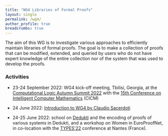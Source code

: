 ```yaml
---
title: "WG4 Libraries of Formal Proofs"
layout: single
permalink: /wg4/
author_profile: true
breadcrumbs: true
---
```


The aim of this WG is to investigate various approaches to efficiently maintain
libraries of formal proofs. The goal is to make a collection of proofs that can
be modified, extended, and queried by users who do not have expert knowledge of
the entire collection nor of the system that was used to develop the proofs.

### Activities

- 23-24 September 2022: WG4 kick-off meeting, Tbilisi, Georgia, at the [Computational Logic Autumn Summit 2022](https://viam.science.tsu.ge/clas2022/) with the [15th Conference on Intelligent Computer Mathematics](https://cicm-conference.org/2022/cicm.php) (CICM)

- 24 June 2022: [Introduction to WG4 by Claudio Sacerdoti](https://europroofnet.github.io/_pages/WG1/Jun2022/claudio.pdf)

- 24-25 June 2022: school on [Dedukti](https://deducteam.github.io/) and the encoding of proofs of various systems in Dedukti, and a workshop on Women in EuroProofNet, in co-location with the [TYPES'22](https://types22.inria.fr/) conference at Nantes (France).
